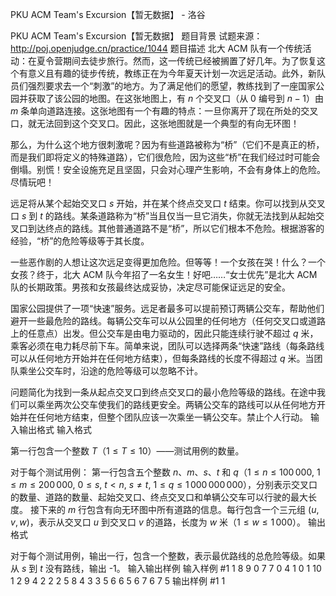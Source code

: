 



PKU ACM Team's Excursion【暂无数据】 - 洛谷














PKU ACM Team's Excursion【暂无数据】
题目背景
试题来源：<http://poj.openjudge.cn/practice/1044>
题目描述
北大 ACM 队有一个传统活动：在夏令营期间去徒步旅行。然而，这一传统已经被搁置了好几年。为了恢复这个有意义且有趣的徒步传统，教练正在为今年夏天计划一次远足活动。此外，新队员们强烈要求去一个“刺激”的地方。为了满足他们的愿望，教练找到了一座国家公园并获取了该公园的地图。在这张地图上，有 $n$ 个交叉口（从 $0$ 编号到 $n-1$）由 $m$ 条单向道路连接。这张地图有一个有趣的特点：一旦你离开了现在所处的交叉口，就无法回到这个交叉口。因此，这张地图就是一个典型的有向无环图！

那么，为什么这个地方很刺激呢？因为有些道路被称为“桥”（它们不是真正的桥，而是我们即将定义的特殊道路），它们很危险，因为这些“桥”在我们经过时可能会倒塌。别慌！安全设施充足且坚固，只会对心理产生影响，不会有身体上的危险。尽情玩吧！

远足将从某个起始交叉口 $s$ 开始，并在某个终点交叉口 $t$ 结束。你可以找到从交叉口 $s$ 到 $t$ 的路线。某条道路称为“桥”当且仅当一旦它消失，你就无法找到从起始交叉口到达终点的路线。其他普通道路不是“桥”，所以它们根本不危险。根据游客的经验，“桥”的危险等级等于其长度。

一些恶作剧的人想让这次远足变得更加危险。但等等！一个女孩在哭！什么？一个女孩？终于，北大 ACM 队今年招了一名女生！好吧……“女士优先”是北大 ACM 队的长期政策。男孩和女孩最终达成妥协，决定尽可能保证远足的安全。

国家公园提供了一项“快速”服务。远足者最多可以提前预订两辆公交车，帮助他们避开一些最危险的路线。每辆公交车可以从公园里的任何地方（任何交叉口或道路上的任意点）出发。但公交车是由电力驱动的，因此只能连续行驶不超过 $q$ 米，乘客必须在电力耗尽前下车。简单来说，团队可以选择两条“快速”路线（每条路线可以从任何地方开始并在任何地方结束），但每条路线的长度不得超过 $q$ 米。当团队乘坐公交车时，沿途的危险等级可以忽略不计。

问题简化为找到一条从起点交叉口到终点交叉口的最小危险等级的路线。在途中我们可以乘坐两次公交车使我们的路线更安全。两辆公交车的路线可以从任何地方开始并在任何地方结束，但整个团队应该一次乘坐一辆公交车。禁止个人行动。
输入输出格式
输入格式

第一行包含一个整数 $T$（$1 \leq T \leq 10$）——测试用例的数量。

对于每个测试用例：
第一行包含五个整数 $n$、$m$、$s$、$t$ 和 $q$（$1 \leq n \leq 100\,000$, $1 \leq m \leq 200\,000$, $0 \leq s$, $t < n$, $s \neq t$, $1 \leq q \leq 1\,000\,000\,000$），分别表示交叉口的数量、道路的数量、起始交叉口、终点交叉口和单辆公交车可以行驶的最大长度。
接下来的 $m$ 行包含有向无环图中所有道路的信息。每行包含一个三元组 $(u,v,w)$，表示从交叉口 $u$ 到交叉口 $v$ 的道路，长度为 $w$ 米（$1 \leq w \leq 1\,000$）。
输出格式

对于每个测试用例，输出一行，包含一个整数，表示最优路线的总危险等级。如果从 $s$ 到 $t$ 没有路线，输出 -1。
输入输出样例
输入样例 #1
1
8 9 0 7 7
0 4 1
0 1 10
1 2 9
4 2 2
2 5 8
4 3 3
5 6 6
5 6 7
6 7 5
输出样例 #1
1






